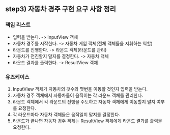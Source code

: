 ## step3) 자동차 경주 구현 요구 사항 정리

### 책임 리스트

* 입력을 받는다. -> InputView 객체
* 자동차 경주를 시작한다. -> 자동차 게임 객체(전체 객체들을 지휘하는 역할)
* 라운드를 진행한다. -> 라운드 객체(라운드를 관리)
* 자동차가 전진할지 말지를 결정한다. -> 자동차 객체
* 라운드 결과를 출력한다. -> ResultView 객체

### 유즈케이스

1. InputView 객체가 자동차의 갯수와 몇번을 이동할 것인지 입력을 받는다.
2. 자동차 경주 객체에서 자동차들이 움직이는 각 라운드 객체를 관리한다.
3. 라운드 객체에서 각 라운드의 진행을 주도하고 자동차 객체에게 이동할지 말지 여부를 요청한다.
4. 각 라운드마다 자동차 객체들은 움직일지 말지를 결정한다.
5. 라운드가 끝나면 자동자 경주 객체는 ResultView 객체에게 라운드 결과를 출력을 요청한다.